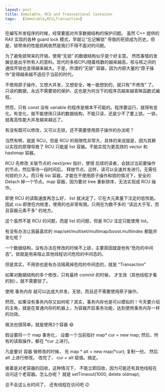 ```yaml
---
layout: post
title: Immutable, RCU and Transnational Container
tags:   [Immutable,RCU,Transaction]
---
```


在编写并发程序的时候，经常要面对共享数据结构的保护问题。
虽然 C++ 提供的 RAII 实现的各种 guard lock 模式，早就让“忘记解锁” 导致的死锁成为历史。但是，锁带来的性能损耗依然是我们不得不面对的问题。

为了避免锁带来的开销，使用“无锁” 的数据结构似乎是个好主意。
然而事情的发展总是出乎所有人的意料。现代的多核CPU随着核数的越来越高，核与核之间的通信开销也变得越来越大。于是，所谓的“无锁” 容器，因为内部大量的“原子操作”变得越来越不适应于当前的时代。

不使用原子操作，又想大并发，又想安全，唯一能想到的，就只有“不修改” 了。 只读的数据，永远不需要锁的保护。这也是为何当下的程序员越来越青睐函数式编程。

然而，只有 const 没有 variable 的程序是根本不可能的。程序要运行，就得有变化。有变化，就不能使用只读的数据结构，不能只读，还是少不了要上锁。一锁，就离高性能大并发越来越远了。

有没有既可以修改，又可以无锁，还不需要使用原子操作的办法呢？

当然有啊，就是 RCU。但是 RCU 的局限性非常大，具体的来说就是，因为其赖以实现的原理导致了 RCU 只能是 list 容器。不能实现为更高效的 vector 和 hashmap 容器。

RCU 先修改 关联节点的 next/prev 指针，使得 后续的读者，会跳过当前要操作的节点，然后等待一段时间后， 释放节点。这样，读可以全速并发进行。无需任何锁的介入。而只有 list 容器，才能在不使用原子操作和锁的情况下，安全的 Detach 掉一个节点。map 容器，因为要对 tree 重新排序，无法实现成 RCU 操作。

即使 RCU 的读取速度再怎么好， list 就决定了，它在大元素量下注定的低性能。因此 rcu 即使在内核里，使用的也非常有限。只用在为数不多的 “读远大于写，而且容器元素不多” 的地方。

这个虽然不是 RCU 的问题，而是 list 的问题，但是 RCU 注定只能使用 list。

有没有办法让我最喜欢的 map/set/multiset/multimap/boost.multiindex 都能并发化呢？

一个数据结构，没有办法在修改的时候不上锁，主要原因就是他有“危险的中间态”。锁就是用来阻止其他线程访问危险的中间态的。

但是其实，不用锁也是有办法隔离掉危险的中间态的，就是 "Transaction"

如果对数据结构的多个修改，只有最终 commit 的时候， 才生效（其他线程才看的到），就不需要锁了。

使用 事务内存 就可以达成大并发，无锁，而且还不需要使用原子操作。

然而，如果没有事务内存又如何呢？其实，事务内存也是可以模拟的！今天要介绍的主角，就是在普通内存的机器上，为容器开启事务功能，达到使用事务内存一样的功效。

做法也很简单。就是使用2个容器 :smile:

假设要将一个 map 事务化， 设置一个当前指针 map* cur = new map;
然后，所有的读取操作，都在 *cur 上进行。

凡是要对 容器 做修改的时候， 先  map * alt = new map(*cur); 复制一份。
然后  alt 上进行修改。
改完了， cur = alt 赋值。搞定。

接着是对老容器的回收，这种情况下， 不能立即回收，因为可能还有其他线程在访问这个老容器。怎么办呢？ 就是 setTimeout(1000, delete oldmap);

总不会这么长时间了， 还有线程在访问吧 :wink:
